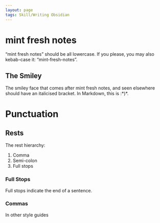 ```yaml
---
layout: page
tags: Skill/Writing Obsidian 
---
```


# mint fresh notes

“mint fresh notes” should be all lowercase. If you please, you may also kebab-case it: “mint-fresh-notes”.

## The Smiley

The smiley face that comes after mint fresh notes, and seen elsewhere should have an italicised bracket. In Markdown, this is :\*)\*.

# Punctuation

## Rests

The rest hierarchy:
1. Comma
2. Semi-colon
3. Full stops

### Full Stops

Full stops indicate the end of a sentence.

### Commas

In other style guides